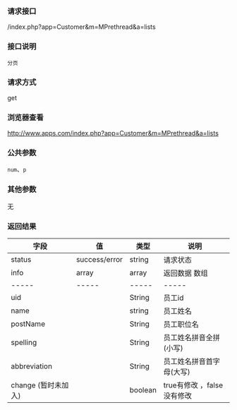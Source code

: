 ### **请求接口**
/index.php?app=Customer&m=MPrethread&a=lists

### **接口说明**
`分页`

### **请求方式**
get

### **浏览器查看**
http://www.apps.com/index.php?app=Customer&m=MPrethread&a=lists

### **公共参数** 
`num`、`p`

### **其他参数**
无

### **返回结果**
|字段       |值             |类型    |说明           |
| --------- |--------      |--------|--------       |
|status     |success/error |string |请求状态         |
|info       |array         |array  |返回数据 数组    |
|-----      |-----         |-----  |-----           |
|uid        |              |String |员工id  |
|name       |              |string |员工姓名   |
|postName   |              |String |员工职位名  |
|spelling   |              |String |员工姓名拼音全拼(小写) |
|abbreviation |            |String |员工姓名拼音首字母(大写) |
|change	(暂时未加入) |      |boolean|true有修改 ，false没有修改 |


